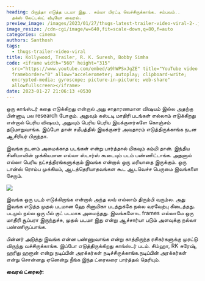 ```yaml
---
heading: பிருந்தா எடுத்த படமா இது.. சும்மா மிரட்டி வெச்சிருக்காங்க. சம்பவம்..
  தக்ஸ் லேட்டஸ்ட் வீடியோ வைரல்.
preview_image: /images/2023/01/27/thugs-latest-trailer-video-viral-2-.jpg
image_resize: /cdn-cgi/image/w=640,fit=scale-down,q=80,f=auto
categories: cinema
authors: Santhosh
tags:
  - thugs-trailer-video-viral
title: Kollywood, Trailer, R. K. Suresh, Bobby Simha
code: <iframe width="560" height="315"
  src="https://www.youtube.com/embed/a9hWPSxJgZE" title="YouTube video player"
  frameborder="0" allow="accelerometer; autoplay; clipboard-write;
  encrypted-media; gyroscope; picture-in-picture; web-share"
  allowfullscreen></iframe>
date: 2023-01-27 21:06:13 +0530
---
```

ஒரு காங்ஸ்டர் கதை எடுக்கிறது என்றால் அது சாதாரணமான விஷயம் இல்ல அதற்கு பின்னாடி பல research போகும். அதுவும் கஸ்டடி மாதிரி படங்கள் எல்லாம் எடுக்கிறது என்றால் பெரிய விஷயம், அதுவும் பெரிய பெரிய இயக்குனர்களே கொஞ்சம் தடுமாறுவாங்க. இப்போ தான் சமீபத்தில் இயக்குனர் அவதாரம் எடுத்திருக்காங்க நடன ஆசிரியர் பிருந்தா.

இவங்க நடனம் அமைக்காத படங்கள் என்று பார்த்தால் மிகவும் கம்மி தான். இந்திய சினிமாவின்  முக்கியமான எல்லா ஸ்டார்ஸ் கூடையும் படம் பண்ணிட்டாங்க. அதனால் எல்லா பெரிய நட்சத்திரங்களுக்கும் இவங்க என்றால் ஒரு மரியாதை இருக்கும். ஒரு டான்ஸ் ரொம்ப முக்கியம், ஆடத்தெரியாதவங்கள கூட ஆடவெச்ச பெருமை இவங்களை சேரும்.

![](/images/2023/01/27/thugs-latest-trailer-video-viral-1-.jpg)

இவங்க ஒரு படம் எடுக்கிறாங்க என்றால் அந்த லவ் எல்லாம் திரும்பி வரும்ல. அது இவங்க எடுத்த முதல் படமான ஹே சினாமிகா படத்துக்கே நல்ல வரவேற்பு கிடைத்தது. படமும் நல்ல ஒரு பீல் குட் படமாக அமைந்தது. இவங்களோட frames எல்லாமே ஒரு மாதிரி சூப்பரா இருந்துச்சு, முதல் படமா இது என்று ஆச்சார்யா படும் அளவுக்கு நல்லா பண்ணிருப்பாங்க.

பின்னர் அடுத்து இவங்க என்ன பண்ணுவாங்க என்று காத்திருந்த ரசிகர்களுக்கு முரட்டு விருந்து வச்சிருக்காங்க. இப்போ எடுத்திருக்கிறது காங்ஸ்டர் படம். சிம்ஹா, RK சுரேஷ், ஹரிது ஹரூன் என்று நடிப்பின் அரக்கர்கள்  நடிச்சிருக்காங்க.நடிப்பின் அரக்கர்கள் என்று சொன்னது ஏனென்று நீங்க இந்த ட்ரைலரை பார்த்தல் தெரியும்.

**வைரல் ட்ரைலர்:**